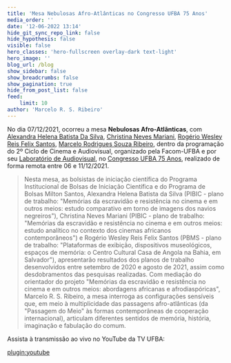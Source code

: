 ```yaml
---
title: 'Mesa Nebulosas Afro-Atlânticas no Congresso UFBA 75 Anos'
media_order: ''
date: '12-06-2022 13:14'
hide_git_sync_repo_link: false
hide_hypothesis: false
visible: false
hero_classes: 'hero-fullscreen overlay-dark text-light'
hero_image: ''
blog_url: /blog
show_sidebar: false
show_breadcrumbs: false
show_pagination: true
hide_from_post_list: false
feed:
    limit: 10
author: 'Marcelo R. S. Ribeiro'
---
```


No dia 07/12/2021, ocorreu a mesa **Nebulosas Afro-Atlânticas**, com [Alexandra Helena Batista Da Silva](/quem-somos/integrantes/alexandra-helena), [Christina Neves Mariani](/quem-somos/integrantes/chris-mariani), [Rogério Wesley Reis Felix Santos](/quem-somos/integrantes/rogerio-felix), [Marcelo Rodrigues Souza Ribeiro](/quem-somos/coordenadores/marcelo-ribeiro), dentro da programação do 2º Ciclo de Cinema e Audiovisual, organizado pela Facom-UFBA e por seu [Laboratório de Audiovisual](http://www.labav.facom.ufba.br/), no [Congresso UFBA 75 Anos](https://congresso75anos.ufba.br/), realizado de forma remota entre 06 e 11/12/2021.

> Nesta mesa, as bolsistas de iniciação científica do Programa Institucional de Bolsas de Iniciação Científica e do Programa de Bolsas Milton Santos, Alexandra Helena Batista da Silva (PIBIC - plano de trabalho: "Memórias da escravidão e resistência no cinema e em outros meios: estudo comparativo em torno de imagens dos navios negreiros"), Christina Neves Mariani (PIBIC - plano de trabalho: "Memórias da escravidão e resistência no cinema e em outros meios: estudo analítico no contexto dos cinemas africanos contemporâneos") e Rogério Wesley Reis Felix Santos (PBMS - plano de trabalho: "Plataformas de exibição, dispositivos museológicos, espaços de memória: o Centro Cultural Casa de Angola na Bahia, em Salvador"), apresentarão resultados dos planos de trabalho desenvolvidos entre setembro de 2020 e agosto de 2021, assim como desdobramentos das pesquisas realizadas. Com mediação do orientador do projeto "Memórias da escravidão e resistência no cinema e em outros meios: abordagens africanas e afrodiaspóricas", Marcelo R. S. Ribeiro, a mesa interroga as configurações sensíveis que, em meio à multiplicidade das passagens afro-atlânticas (da "Passagem do Meio" às formas contemporâneas de cooperação internacional), articulam diferentes sentidos de memória, história, imaginação e fabulação do comum.

Assista à transmissão ao vivo no YouTube da TV UFBA:

[plugin:youtube](https://www.youtube.com/watch?v=7a_NEiTISR4)
